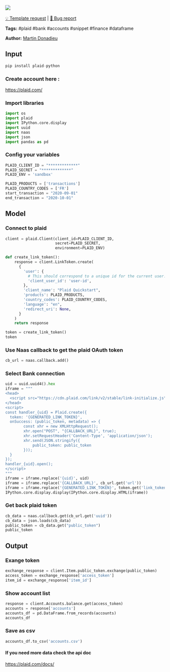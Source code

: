 <a href="https://app.naas.ai/user-redirect/naas/downloader?url=https://raw.githubusercontent.com/jupyter-naas/awesome-notebooks/master/Plaid/Plaid_Get_accounts.ipynb" target="_parent"><img src="https://naasai-public.s3.eu-west-3.amazonaws.com/open_in_naas.svg"/></a><br><br><a href="https://github.com/jupyter-naas/awesome-notebooks/issues/new?assignees=&labels=&template=template-request.md&title=Tool+-+Action+of+the+notebook+">💡 Template request</a> | <a href="https://github.com/jupyter-naas/awesome-notebooks/issues/new?assignees=&labels=bug&template=bug_report.md&title=Plaid+-+Get+accounts:+Error+short+description">🚨 Bug report</a>

**Tags:** #plaid #bank #accounts #snippet #finance #dataframe

**Author:** [Martin Donadieu](https://www.linkedin.com/in/martindonadieu/)

## Input


```python
pip install plaid-python
```

### Create account here :
https://plaid.com/
    
    

### Import libraries


```python
import os
import plaid
import IPython.core.display
import uuid
import naas
import json
import pandas as pd
```

### Config your variables


```python
PLAID_CLIENT_ID = "*************" 
PLAID_SECRET = "*************" 
PLAID_ENV = 'sandbox'

PLAID_PRODUCTS = ['transactions']
PLAID_COUNTRY_CODES = ['FR']
start_transaction = "2020-09-01"
end_transaction = "2020-10-01"
```

## Model

### Connect to plaid


```python
client = plaid.Client(client_id=PLAID_CLIENT_ID,
                      secret=PLAID_SECRET,
                      environment=PLAID_ENV)
```


```python
def create_link_token():
    response = client.LinkToken.create(
      {
        'user': {
          # This should correspond to a unique id for the current user.
          'client_user_id': 'user-id',
        },
        'client_name': "Plaid Quickstart",
        'products': PLAID_PRODUCTS,
        'country_codes': PLAID_COUNTRY_CODES,
        'language': "en",
        'redirect_uri': None,
      }
    )
    return response
```


```python
token = create_link_token()
token
```

### Use Naas callback to get the plaid OAuth token


```python
cb_url = naas.callback.add()
```

### Select Bank connection


```python
uid = uuid.uuid4().hex
iframe = """
<head>
  <script src="https://cdn.plaid.com/link/v2/stable/link-initialize.js"></script>
</head>
<script>
const handler_{uid} = Plaid.create({
  token: '{GENERATED_LINK_TOKEN}',
  onSuccess: (public_token, metadata) => {
        const xhr = new XMLHttpRequest();
        xhr.open("POST", "{CALLBACK_URL}", true);
        xhr.setRequestHeader('Content-Type', 'application/json');
        xhr.send(JSON.stringify({
            public_token: public_token
        }));
  }
});
handler_{uid}.open();
</script>
"""
iframe = iframe.replace('{uid}', uid)
iframe = iframe.replace('{CALLBACK_URL}', cb_url.get('url'))
iframe = iframe.replace('{GENERATED_LINK_TOKEN}', token.get('link_token'))
IPython.core.display.display(IPython.core.display.HTML(iframe))
```

### Get back plaid token


```python
cb_data = naas.callback.get(cb_url.get('uuid'))
cb_data = json.loads(cb_data)
public_token = cb_data.get("public_token")
public_token
```

## Output

### Exange token 


```python
exchange_response = client.Item.public_token.exchange(public_token)
access_token = exchange_response['access_token']
item_id = exchange_response['item_id']
```

### Show account list


```python
response = client.Accounts.balance.get(access_token)
accounts = response['accounts']
accounts_df = pd.DataFrame.from_records(accounts)
accounts_df
```

### Save as csv


```python
accounts_df.to_csv('accounts.csv')
```

#### If you need more data check the api doc 
https://plaid.com/docs/
